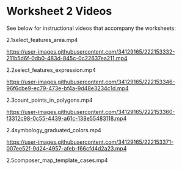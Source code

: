# Worksheet 2 Videos

See below for instructional videos that accompany the worksheets:

2.1select_features_area.mp4

https://user-images.githubusercontent.com/34129165/222153332-211b5d6f-0db0-483d-845c-0c22637ea211.mp4


2.2select_features_expression.mp4

https://user-images.githubusercontent.com/34129165/222153346-96f6cbe9-ec79-473e-bf4a-9d48e3234c1d.mp4


2.3count_points_in_polygons.mp4

https://user-images.githubusercontent.com/34129165/222153360-f3312c98-0c55-4439-a61c-138e55483118.mp4


2.4symbology_graduated_colors.mp4

https://user-images.githubusercontent.com/34129165/222153371-007ee52f-9d24-4957-afeb-f66cfd4d2a23.mp4


2.5composer_map_template_cases.mp4
